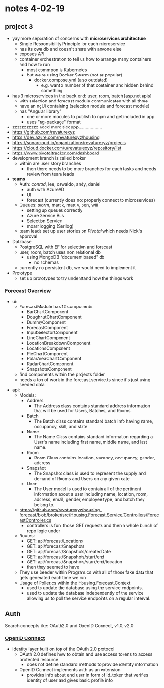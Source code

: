 # notes 4-02-19

## project 3
- yay more separation of concerns with **microservices architecture**
	- Single Responsibility Principle for each microservice
	- has its own db and doesn't share with anyone else
	- exposes API
	- container orchestration to tell us how to arrange many containers and how to run 
		- most commpon is Kubernetes
		- but we're using Docker Swarm (not as popular)
			- docker.compose.yml (also outdated)
				- e.g. want x number of that container and hidden behind something
- has 3 microservices in the back end: user, room, batch [asp.net apis]
	- with selection and forecast module communicates with all three
	- have an ngUi containing (selection module and forecast module)
	- has "Angular library"
		- one or more modules to publish to npm and get included in app
		- uses "ng-package" format
- zzzzzzzzzzz need more sleeppp...................
- https://github.com/revaturexyz
- https://dev.azure.com/revaturexyz/housing
- https://sonarcloud.io/organizations/revaturexyz/projects
- https://cloud.docker.com/u/revaturexyz/repository/list
- https://www.pivotaltracker.com/dashboard
- development branch is called broker
	- within are user story branches
		- then there needs to be more branches for each tasks and needs review from team leads
- **teams**
	- Auth: *conrad*, lee, oswaldo, andy, daniel
		- auth with AzureAD
		- UI
		- forecast (currently does not properly connect to microservices)
	- Queues: *storm*, matt k, matt v, ben, will
		- setting up queues correctly 
		- Azure Service Bus
		- Selection Service
		- moarr logging (Serilog)
	- team leads set up user stories on *Pivotal* which needs Nick's approval
- Database
	- PostgreSQL with EF for selection and forecast
	- user, room, batch uses non relational db 
		- using MongoDB "document based" db
			- no schemas
	- currently no persistent db, we would need to implement it
- Prototype
	- set up prototypes to try understand how the things work

### Forecast Overview
- ui:
	- ForecastModule has 12 components
		- BarChartComponent
		- DoughnutChartComponent
		- DummyComponent
		- ForecastComponent
		- InputSelectorComponent
		- LineChartComponent
		- LocationBreakdownComponent
		- LocationsComponent
		- PieChartComponent
		- PolarAreaChartComponent
		- RadarChartComponent
		- SnapshotsComponent
	- find components within the projects folder
	- needs a ton of work in the forecast.service.ts since it's just using seeded data
- api:
	- Models:
		- Address
			- The Address class contains standard address information that will be used for Users, Batches, and Rooms
		- Batch
			- The Batch class contains standard batch info having name, occupancy, skill, and state
		- Name
			- The Name Class contains standard information regarding a User's name including first name, middle name, and last name.
		- Room
			- Room Class contains location, vacancy, occupancy, gender, address
		- Snapshot
			- The Snapshot class is used to represent the supply and demand of Rooms and Users on any given date
		- User
			- The User model is used to contain all of the pertinent information about a user including name, location, room, address, email, gender, employee type, and batch they belong to.
	- https://github.com/revaturexyz/housing-forecast/blob/broker/src/Housing.Forecast.Service/Controllers/ForecastController.cs
		- controllers is fun, those GET requests and then a whole bunch of repo logic under
	- Routes:
		- GET: api/forecast/Locations
		- GET: api/forecast/Snapshots
		- GET: api/forecast/Snapshots/createdDate
		- GET: api/forecast/Snapshots/start/end
		- GET: api/forecast/Snapshots/start/end/location
		- then they seemed to have 
	- They use Seeder within Program.cs with all of those fake data that gets generated each time we run
	- Usage of Poller.cs within the Housing.Forecast.Context 
		- used to update the database using the service endpoints.
		- used to update the database independently of the service allowing us to poll the service endpoints on a regular interval.

## Auth
Search concepts like:  OAuth2.0 and OpenID Connect, v1.0, v2.0

### [OpenID Connect](https://docs.microsoft.com/en-us/azure/active-directory/develop/v1-protocols-openid-connect-code)
- identity layer built on top of the OAuth 2.0 protocol
	- OAuth 2.0 defines how to obtain and use access tokens to access protected resource
		- does not define standard methods to provide identity information
	- OpenID Connect implements auth as an extension
		- provides info about end user in form of id_token that verifies identity of user and gives basic profile info 